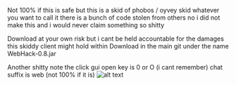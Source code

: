 Not 100% if this is safe but this is a skid of phobos / oyvey skid whatever you want to call it 
there is a bunch of code stolen from others
no i did not make this and i would never claim something so shitty

Download at your own risk but i cant be held accountable for the damages this skiddy client might hold within
Download in the main git under the name WebHack-0.8.jar


Another shitty note
the click gui open key is 0 or O (i cant remember)
chat suffix is web (not 100% if it is)
![alt text](https://cdn.discordapp.com/attachments/920773770585722910/954850265125748796/unknown.png)
